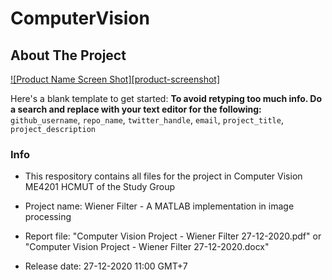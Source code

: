 # ComputerVision
<!-- ABOUT THE PROJECT -->
## About The Project

[![Product Name Screen Shot][product-screenshot]](https://example.com)

Here's a blank template to get started:
**To avoid retyping too much info. Do a search and replace with your text editor for the following:**
`github_username`, `repo_name`, `twitter_handle`, `email`, `project_title`, `project_description`


### Info

* []()This respository contains all files for the project in Computer Vision ME4201 HCMUT of the Study Group

* []()Project name: Wiener Filter - A MATLAB implementation in image processing

        
* []()Report file: "Computer Vision Project - Wiener Filter 27-12-2020.pdf" or "Computer Vision Project - Wiener Filter 27-12-2020.docx"

* []()Release date: 27-12-2020 11:00 GMT+7




